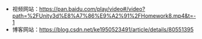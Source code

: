 + 视频网站：https://pan.baidu.com/play/video#/video?path=%2FUnity3d%E8%A7%86%E9%A2%91%2FHomework8.mp4&t=-1
+ 博客网站：https://blog.csdn.net/ke1950523491/article/details/80551395
